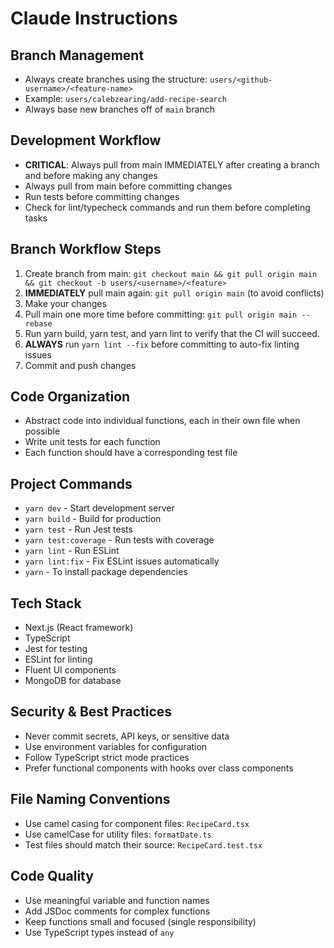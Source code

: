 # Claude Instructions

## Branch Management

- Always create branches using the structure: `users/<github-username>/<feature-name>`
- Example: `users/calebzearing/add-recipe-search`
- Always base new branches off of `main` branch

## Development Workflow

- **CRITICAL**: Always pull from main IMMEDIATELY after creating a branch and before making any changes
- Always pull from main before committing changes
- Run tests before committing changes
- Check for lint/typecheck commands and run them before completing tasks

## Branch Workflow Steps

1. Create branch from main: `git checkout main && git pull origin main && git checkout -b users/<username>/<feature>`
2. **IMMEDIATELY** pull main again: `git pull origin main` (to avoid conflicts)
3. Make your changes
4. Pull main one more time before committing: `git pull origin main --rebase`
5. Run yarn build, yarn test, and yarn lint to verify that the CI will succeed.
6. **ALWAYS** run `yarn lint --fix` before committing to auto-fix linting issues
7. Commit and push changes

## Code Organization

- Abstract code into individual functions, each in their own file when possible
- Write unit tests for each function
- Each function should have a corresponding test file

## Project Commands

- `yarn dev` - Start development server
- `yarn build` - Build for production
- `yarn test` - Run Jest tests
- `yarn test:coverage` - Run tests with coverage
- `yarn lint` - Run ESLint
- `yarn lint:fix` - Fix ESLint issues automatically
- `yarn` - To install package dependencies

## Tech Stack

- Next.js (React framework)
- TypeScript
- Jest for testing
- ESLint for linting
- Fluent UI components
- MongoDB for database

## Security & Best Practices

- Never commit secrets, API keys, or sensitive data
- Use environment variables for configuration
- Follow TypeScript strict mode practices
- Prefer functional components with hooks over class components

## File Naming Conventions

- Use camel casing for component files: `RecipeCard.tsx`
- Use camelCase for utility files: `formatDate.ts`
- Test files should match their source: `RecipeCard.test.tsx`

## Code Quality

- Use meaningful variable and function names
- Add JSDoc comments for complex functions
- Keep functions small and focused (single responsibility)
- Use TypeScript types instead of `any`
